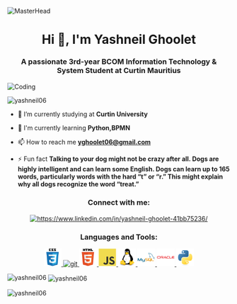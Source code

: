 ![MasterHead](https://camo.githubusercontent.com/ba9f3bd30647e352a3f5e1e45eb45c6ec7bad6155cd16aaedf4a426738da0ca5/68747470733a2f2f696e646f616e616c79746963612e636f6d2f7374617469632f696d616765732f62616e6e6572722e676966)
<h1 align="center">Hi 👋, I'm Yashneil Ghoolet</h1>
<h3 align="center">A passionate 3rd-year BCOM Information Technology & System Student at Curtin Mauritius</h3>
<img align="center" alt="Coding" width="400" src="https://camo.githubusercontent.com/c8626937d147ba7805f0989930848b2065807daae2202356d7201a9246c30b51/68747470733a2f2f6d69722d73332d63646e2d63662e626568616e63652e6e65742f70726f6a6563745f6d6f64756c65732f66732f3831626234623136353638343031392e363430623630333864313333652e676966">


<p align="left"> <img src="https://komarev.com/ghpvc/?username=yashneil06&label=Profile%20views&color=0e75b6&style=flat" alt="yashneil06" /> </p>

- 🌱 I’m currently studying at **Curtin University**

- 💬 I'm currently learning **Python,BPMN**

- 📫 How to reach me **yghoolet06@gmail.com**

- ⚡ Fun fact **Talking to your dog might not be crazy after all. Dogs are highly intelligent and can learn some English. Dogs can learn up to 165 words, particularly words with the hard “t” or “r.” This might explain why all dogs recognize the word “treat.”**

<h3 align="center">Connect with me:</h3>
<p align="center">
<a href="https://linkedin.com/in/https://www.linkedin.com/in/yashneil-ghoolet-41bb75236/" target="blank"><img align="center" src="https://raw.githubusercontent.com/rahuldkjain/github-profile-readme-generator/master/src/images/icons/Social/linked-in-alt.svg" alt="https://www.linkedin.com/in/yashneil-ghoolet-41bb75236/" height="30" width="40" /></a>
</p>

<h3 align="center">Languages and Tools:</h3>
<p align="center"> <a href="https://www.w3schools.com/css/" target="_blank" rel="noreferrer"> <img src="https://raw.githubusercontent.com/devicons/devicon/master/icons/css3/css3-original-wordmark.svg" alt="css3" width="40" height="40"/> </a> <a href="https://git-scm.com/" target="_blank" rel="noreferrer"> <img src="https://www.vectorlogo.zone/logos/git-scm/git-scm-icon.svg" alt="git" width="40" height="40"/> </a> <a href="https://www.w3.org/html/" target="_blank" rel="noreferrer"> <img src="https://raw.githubusercontent.com/devicons/devicon/master/icons/html5/html5-original-wordmark.svg" alt="html5" width="40" height="40"/> </a> <a href="https://developer.mozilla.org/en-US/docs/Web/JavaScript" target="_blank" rel="noreferrer"> <img src="https://raw.githubusercontent.com/devicons/devicon/master/icons/javascript/javascript-original.svg" alt="javascript" width="40" height="40"/> </a> <a href="https://www.linux.org/" target="_blank" rel="noreferrer"> <img src="https://raw.githubusercontent.com/devicons/devicon/master/icons/linux/linux-original.svg" alt="linux" width="40" height="40"/> </a> <a href="https://www.mysql.com/" target="_blank" rel="noreferrer"> <img src="https://raw.githubusercontent.com/devicons/devicon/master/icons/mysql/mysql-original-wordmark.svg" alt="mysql" width="40" height="40"/> </a> <a href="https://www.oracle.com/" target="_blank" rel="noreferrer"> <img src="https://raw.githubusercontent.com/devicons/devicon/master/icons/oracle/oracle-original.svg" alt="oracle" width="40" height="40"/> </a> <a href="https://www.python.org" target="_blank" rel="noreferrer"> <img src="https://raw.githubusercontent.com/devicons/devicon/master/icons/python/python-original.svg" alt="python" width="40" height="40"/> </a> </p>

<p><img align="left" src="https://github-readme-stats.vercel.app/api/top-langs?username=yashneil06&show_icons=true&locale=en&layout=compact" alt="yashneil06" /></p>

<p>&nbsp;<img align="center" src="https://github-readme-stats.vercel.app/api?username=yashneil06&show_icons=true&locale=en" alt="yashneil06" /></p>

<p><img align="center" src="https://github-readme-streak-stats.herokuapp.com/?user=yashneil06&" alt="yashneil06" /></p>
